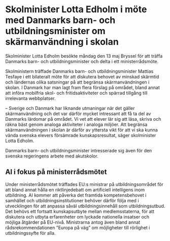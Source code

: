 # Skolminister Lotta Edholm i möte med Danmarks barn- och utbildningsminister om skärmanvändning i skolan

Skolminister Lotta Edholm besökte måndag den 13 maj Bryssel för att träffa Danmarks barn\- och utbildningsminister och delta i ett ministerrådsmöte.


Skolministern träffade Danmarks barn\- och utbildningsminister Mattias Tesfaye i ett bilateralt möte för att diskutera behovet av minskad skärmtid och ländernas olika satsningar på att begränsa skärmanvändningen i skolan. I Danmark har man lagt fram flera förslag på området, bland annat att införa mobilfria skol\- och fritidsaktiviteter och spärrad tillgång till irrelevanta webbplatser.

– Sverige och Danmark har liknande utmaningar när det gäller skärmanvändning och det var därför mycket intressant att få ta del av Danmarks lärdomar på området. Vi vet att elever lär sig att läsa, skriva och räkna bäst genom analoga aktiviteter i analoga miljöer. Att begränsa skärmanvändningen i skolan är därför av yttersta vikt för att vi ska kunna vända svenska elevers försämrade kunskapsresultat, säger skolminister Lotta Edholm.

Danmarks barn\- och utbildningsminister intresserade sig även för den svenska regeringens arbete med akutskolor.

## AI i fokus på ministerrådsmötet

Under ministerrådsmötet träffades EU:s ministrar på utbildningsområdet för att bland annat hålla en riktlinjedebatt om artificiell intelligens inom utbildning. AI kommer att påverka det framtida kompetensbehovet i samhället och utbildningsinstitutioner behöver därför följa med i utvecklingen för att anpassa såväl utbildningsinnehåll som utbildningsutbud. Det behövs ett fortsatt kunskapsutbyte mellan medlemsstaterna, för att diskutera och utbyta erfarenheter om lyckade nationella insatser och möjliga åtgärder på EU\-nivå. Ministrarna antog även bland annat rådsrekommendationen ”Europa på väg” om möjligheter till rörlighet i utbildningssyfte för alla.

